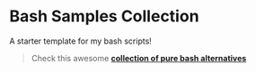 # Bash Samples Collection
A starter template for my bash scripts!

> Check this awesome **[collection of pure bash alternatives][0]**

[0]: https://github.com/dylanaraps/pure-bash-bible
